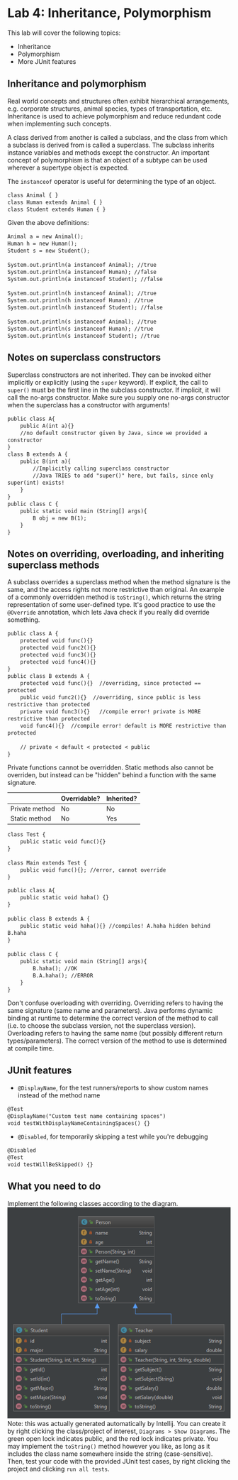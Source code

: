 # Lab 4: Inheritance, Polymorphism
This lab will cover the following topics:

* Inheritance
* Polymorphism
* More JUnit features

## Inheritance and polymorphism
Real world concepts and structures often exhibit hierarchical arrangements, e.g. corporate structures, animal species, types of transportation, etc. Inheritance is used to achieve polymorphism and reduce redundant code when implementing such concepts.  

A class derived from another is called a subclass, and the class from which a subclass is derived from is called a superclass. The subclass inherits instance variables and methods except the constructor. An important concept of polymorphism is that an object of a subtype can be used wherever a supertype object is expected.

The `instanceof` operator is useful for determining the type of an object.
```
class Animal { }  
class Human extends Animal { } 
class Student extends Human { } 
```
Given the above definitions:
```
Animal a = new Animal();
Human h = new Human();
Student s = new Student();

System.out.println(a instanceof Animal); //true
System.out.println(a instanceof Human); //false
System.out.println(a instanceof Student); //false

System.out.println(h instanceof Animal); //true
System.out.println(h instanceof Human); //true
System.out.println(h instanceof Student); //false

System.out.println(s instanceof Animal); //true
System.out.println(s instanceof Human); //true
System.out.println(s instanceof Student); //true
```

## Notes on superclass constructors
Superclass constructors are not inherited. They can be invoked either implicitly or explicitly (using the `super` keyword). If explicit, the call to `super()` must be the first line in the subclass constructor. If implicit, it will call the no-args constructor. Make sure you supply one no-args constructor when the superclass has a constructor with arguments!
```
public class A{
    public A(int a){}
	//no default constructor given by Java, since we provided a constructor
}
class B extends A {
	public B(int a){
	    //Implicitly calling superclass constructor
	    //Java TRIES to add "super()" here, but fails, since only super(int) exists!
	} 
}
public class C {
	public static void main (String[] args){
		B obj = new B(1);
	}
}
```

## Notes on overriding, overloading, and inheriting superclass methods
A subclass overrides a superclass method when the method signature is the same, and the access rights not more restrictive than original. An example of a commonly overridden method is `toString()`, which returns the string representation of some user-defined type. It's good practice to use the `@Override` annotation, which lets Java check if you really did override something.
```
public class A {  
    protected void func(){}
    protected void func2(){}
    protected void func3(){}
    protected void func4(){}
}
public class B extends A {
    protected void func(){}  //overriding, since protected == protected
    public void func2(){}  //overriding, since public is less restrictive than protected
    private void func3(){}   //compile error! private is MORE restrictive than protected
    void func4(){}  //compile error! default is MORE restrictive than protected
    
    // private < default < protected < public
}
``` 
Private functions cannot be overridden. Static methods also cannot be overriden, but instead can be "hidden" behind a function with the same signature.

|                | Overridable? | Inherited? |
|----------------|--------------|------------|
| Private method | No           | No         |
| Static method  | No           | Yes        |

```
class Test {
    public static void func(){}
}

class Main extends Test {
    public void func(){}; //error, cannot override
}
```
```
public class A{
	public static void haha() {}
}

public class B extends A {
	public static void haha(){} //compiles! A.haha hidden behind B.haha
}

public class C {
	public static void main (String[] args){
		B.haha(); //OK
		B.A.haha(); //ERROR
	}
}
```

Don't confuse overloading with overriding. Overriding refers to having the same signature (same name and parameters). Java performs dynamic binding at runtime to determine the correct version of the method to call (i.e. to choose the subclass version, not the superclass version). Overloading refers to having the same name (but possibly different return types/parameters). The correct version of the method to use is determined at compile time.

## JUnit features
* `@DisplayName`, for the test runners/reports to show custom names instead of the method name
```
@Test
@DisplayName("Custom test name containing spaces")
void testWithDisplayNameContainingSpaces() {}
```
* `@Disabled`, for temporarily skipping a test while you're debugging
```
@Disabled
@Test
void testWillBeSkipped() {}
```

## What you need to do
Implement the following classes according to the diagram.  
![diagram.png](diagram.png)  
Note: this was actually generated automatically by Intellij. You can create it by right clicking the class/project of interest, `Diagrams > Show Diagrams`. The green open lock indicates public, and the red lock indicates private. You may implement the `toString()` method however you like, as long as it includes the class name somewhere inside the string (case-sensitive). Then, test your code with the provided JUnit test cases, by right clicking the project and clicking `run all tests`. 